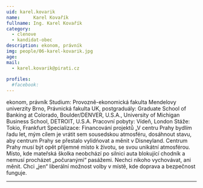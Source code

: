 ```yaml
---
uid: karel.kovarik
name:     Karel Kovařík
fullname: Ing. Karel Kovařík
category:
  - clenove
  - kandidat-obec
description: ekonom, právník
img: people/06-karel-kovarik.jpg
age: 
mail:
  - karel.kovarik@pirati.cz
 
profiles:
  #facebook: 
---
```



ekonom, právník
 Studium: Provozně-ekonomická fakulta Mendelovy univerzity Brno, Právnická fakulta UK, postgraduály: Graduate School of Banking at Colorado, Boulder/DENVER, U.S.A., University of Michigan Business School, DETROIT, U.S.A.
Pracovní pobyty: Vídeň, London
Stáže: Tokio, Frankfurt
Specializace: Financování projektů
„V centru Prahy bydlím řadu let, mým cílem je vrátit sem sousedskou atmosféru, dosáhnout stavu, aby centrum Prahy se přestalo vylidńovat a měnit v Disneyland. Centrum Prahy musí být opět příjemné místo k životu, se svou unikátní atmosférou. Místo, kde mateřská školka neobchází po silnici auta blokující chodník a nemusí procházet „počuranými“ pasážemi. Nechci nikoho vychovávat, ani měnit. Chci „jen“ liberální možnost volby v místě, kde doprava a bezpečnost funguje.



---